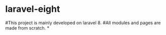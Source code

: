 # laravel-eight
#This project is mainly developed on laravel 8.
#All modules and pages are made from scratch.
* 
